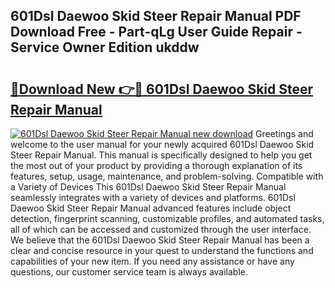 ## 601Dsl Daewoo Skid Steer Repair Manual PDF Download Free - Part-qLg User Guide Repair - Service Owner Edition ukddw

# <h2><a href="http://bc49695.oget.top/?id=601Dsl+Daewoo+Skid+Steer+Repair+Manual">🔗Download New 👉🔴 601Dsl Daewoo Skid Steer Repair Manual</a></h2>

[![601Dsl Daewoo Skid Steer Repair Manual new download](https://i.imgur.com/5g1atiW.png)](http://bc49695.oget.top/?id=601Dsl+Daewoo+Skid+Steer+Repair+Manual)
Greetings and welcome to the user manual for your newly acquired 601Dsl Daewoo Skid Steer Repair Manual. This manual is specifically designed to help you get the most out of your product by providing a thorough explanation of its features, setup, usage, maintenance, and problem-solving. Compatible with a Variety of Devices This 601Dsl Daewoo Skid Steer Repair Manual seamlessly integrates with a variety of devices and platforms. 601Dsl Daewoo Skid Steer Repair Manual advanced features include object detection, fingerprint scanning, customizable profiles, and automated tasks, all of which can be accessed and customized through the user interface. We believe that the 601Dsl Daewoo Skid Steer Repair Manual has been a clear and concise resource in your quest to understand the functions and capabilities of your new item. If you need any assistance or have any questions, our customer service team is always available.
